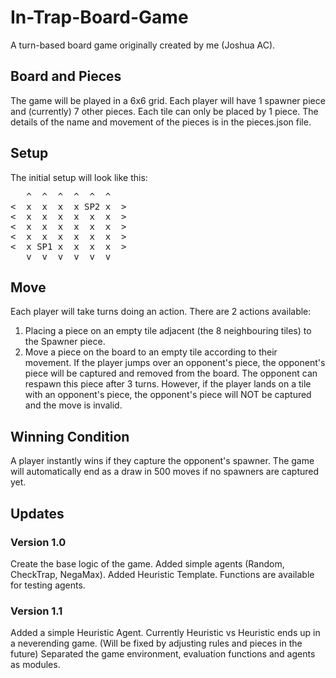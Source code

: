 # In-Trap-Board-Game
A turn-based board game originally created by me (Joshua AC).

## Board and Pieces
The game will be played in a 6x6 grid. 
Each player will have 1 spawner piece and (currently) 7 other pieces.
Each tile can only be placed by 1 piece.
The details of the name and movement of the pieces is in the pieces.json file.

## Setup
The initial setup will look like this:
<pre>
   ^  ^  ^  ^  ^  ^
<  x  x  x  x SP2 x  >
<  x  x  x  x  x  x  >
<  x  x  x  x  x  x  >
<  x  x  x  x  x  x  >
<  x SP1 x  x  x  x  >
   v  v  v  v  v  v
</pre>

## Move
Each player will take turns doing an action.
There are 2 actions available:
1. Placing a piece on an empty tile adjacent (the 8 neighbouring tiles) to the Spawner piece.
2. Move a piece on the board to an empty tile according to their movement.
If the player jumps over an opponent's piece, the opponent's piece will be captured and removed from the board.
The opponent can respawn this piece after 3 turns.
However, if the player lands on a tile with an opponent's piece, the opponent's piece will NOT be captured and the move is invalid.

## Winning Condition
A player instantly wins if they capture the opponent's spawner. 
The game will automatically end as a draw in 500 moves if no spawners are captured yet.

## Updates
### Version 1.0
Create the base logic of the game. 
Added simple agents (Random, CheckTrap, NegaMax). 
Added Heuristic Template.
Functions are available for testing agents.
### Version 1.1
Added a simple Heuristic Agent.
Currently Heuristic vs Heuristic ends up in a neverending game. 
(Will be fixed by adjusting rules and pieces in the future)
Separated the game environment, evaluation functions and agents as modules.
